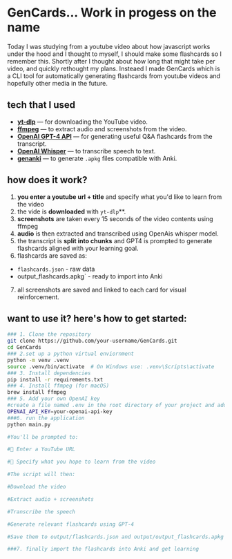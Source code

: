 # GenCards... Work in progess on the name

Today I was studying from a youtube video about how javascript works under the hood and I thought to myself, I should make some flashcards so I remember this. Shortly after I thought about how long that might take per video, and quickly rethought my plans. Insteaed I made GenCards which is a CLI tool for automatically generating flashcards from youtube videos and hopefully other media in the future.

## tech that I used
- **[yt-dlp](https://github.com/yt-dlp/yt-dlp)** — for downloading the YouTube video.
- **[ffmpeg](https://ffmpeg.org/)** — to extract audio and screenshots from the video.
- **[OpenAI GPT-4 API](https://platform.openai.com/)** — for generating useful Q&A flashcards from the transcript.
- **[OpenAI Whisper](https://github.com/openai/whisper)** — to transcribe speech to text.
- **[genanki](https://github.com/kerrickstaley/genanki)** — to generate `.apkg` files compatible with Anki.

## how does it work?
1. **you enter a youtube url + title** and specify what you'd like to learn from the video
2. the vide is **downloaded** with `yt-dlp`**.
3. **screenshots** are taken every 15 seconds of the video contents using ffmpeg
4. **audio** is then extracted  and transcribed using OpenAis whisper model.
5. the transcript is **split into chunks** and GPT4 is prompted to generate flashcards aligned with your learning goal.
6. flashcards are saved as:
  - `flashcards.json` - raw data
  - output_flashcards.apkg` - ready to import into Anki
7. all screenshots are saved and linked to each card for visual reinforcement.

## want to use it? here's how to get started:


```bash
### 1. Clone the repository
git clone https://github.com/your-username/GenCards.git
cd GenCards
### 2.set up a python virtual enviornment
python -m venv .venv
source .venv/bin/activate  # On Windows use: .venv\Scripts\activate
### 3. Install dependencies
pip install -r requirements.txt
### 4. Install ffmpeg (for macOS)
brew install ffmpeg
### 5. Add your own OpenAI key
#create a file named .env in the root directory of your project and add your own key with some seed money.
OPENAI_API_KEY=your-openai-api-key
###6. run the application
python main.py

#You'll be prompted to:

#🔗 Enter a YouTube URL

#🎯 Specify what you hope to learn from the video

#The script will then:

#Download the video

#Extract audio + screenshots

#Transcribe the speech

#Generate relevant flashcards using GPT-4

#Save them to output/flashcards.json and output/output_flashcards.apkg

###7. finally import the flashcards into Anki and get learning
```
